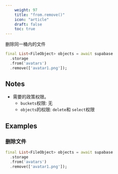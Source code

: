 ```yaml
---
    weight: 97
    title: "from.remove()"
    icon: "article"
    draft: false
    toc: true
---
```


删除同一桶内的文件


```dart
final List<FileObject> objects = await supabase
  .storage
  .from('avatars')
  .remove(['avatar1.png']);
```






## Notes

- 需要的政策权限。
  - `buckets`权限: 无 
  - `objects`的权限: `delete`和  `select`权限










## Examples

### 删除文件



```dart
final List<FileObject> objects = await supabase
  .storage
  .from('avatars')
  .remove(['avatar1.png']);
```
